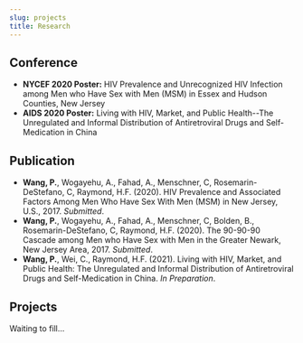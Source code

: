 ```yaml
---
slug: projects
title: Research
---
```


## Conference

* **NYCEF 2020 Poster:** HIV Prevalence and Unrecognized HIV Infection among Men who Have Sex with Men (MSM) in Essex and Hudson Counties, New Jersey
* **AIDS 2020 Poster:** Living with HIV, Market, and Public Health--The Unregulated and Informal Distribution of Antiretroviral Drugs and Self-Medication in China

## Publication

* **Wang, P.**, Wogayehu, A., Fahad, A., Menschner, C, Rosemarin-DeStefano, C, Raymond, H.F. (2020). HIV Prevalence and Associated Factors Among Men Who Have Sex With Men (MSM) in New Jersey, U.S., 2017. _Submitted_.
* **Wang, P.**, Wogayehu, A., Fahad, A., Menschner, C, Bolden, B., Rosemarin-DeStefano, C, Raymond, H.F. (2020). The 90-90-90 Cascade among Men who Have Sex with Men in the Greater Newark, New Jersey Area, 2017. _Submitted_.
* **Wang, P.**, Wei, C., Raymond, H.F. (2021). Living with HIV, Market, and Public Health: The Unregulated and Informal Distribution of Antiretroviral Drugs and Self-Medication in China. _In Preparation_.

## Projects

Waiting to fill...

